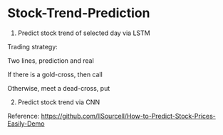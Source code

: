 # Stock-Trend-Prediction

1. Predict stock trend of selected day via LSTM

Trading strategy:

Two lines, prediction and real

If there is a gold-cross, then call

Otherwise, meet a dead-cross, put

2. Predict stock trend via CNN


Reference:
https://github.com/llSourcell/How-to-Predict-Stock-Prices-Easily-Demo
